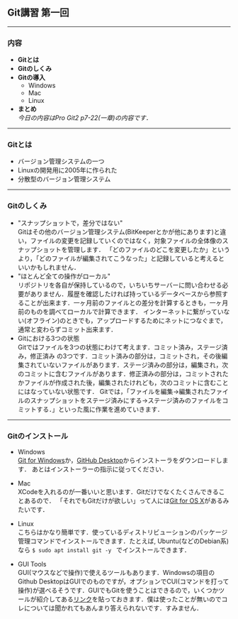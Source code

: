 ## Git講習 第一回
-----------
### 内容
- **Gitとは**
- **Gitのしくみ**
- **Gitの導入**
    - Windows
    - Mac
    - Linux
- **まとめ**  
*今日の内容はPro Git2 p7-22(一章)の内容です．*
-----------
### Gitとは
- バージョン管理システムの一つ
- Linuxの開発用に2005年に作られた
- 分散型のバージョン管理システム
----------
### Gitのしくみ
- "スナップショットで，差分ではない"  
    Gitはその他のバージョン管理システム(BitKeeperとかが他にあります)と違い，ファイルの変更を記録していくのではなく，対象ファイルの全体像のスナップショットを管理します．
    「どのファイルのどこを変更したか」というより，「どのファイルが編集されてこうなった」と記録していると考えるといいかもしれません．
- "ほとんど全ての操作がローカル"  
    リポジトリを各自が保持しているので，いちいちサーバーに問い合わせる必要がありません．履歴を確認したければ持っているデータベースから参照することが出来ます．一ヶ月前のファイルとの差分を計算するときも，一ヶ月前のものを調べてローカルで計算できます．
    インターネットに繋がっていない(オフライン)のときでも，アップロードするためにネットにつなぐまで，通常と変わらずコミット出来ます．
- Gitにおける3つの状態  
    Gitではファイルを3つの状態にわけて考えます．コミット済み，ステージ済み，修正済み の3つです．コミット済みの部分は，コミットされ，その後編集されていないファイルがあります．ステージ済みの部分は，編集され，次のコミットに含むファイルがあります．修正済みの部分は，コミットされたかファイルが作成された後，編集されたけれども，次のコミットに含むことにはなっていない状態です．  Gitでは，「ファイルを編集→編集されたファイルのスナップショットをステージ済みにする→ステージ済みのファイルをコミットする．」といった風に作業を進めていきます．
-----------
### Gitのインストール
- Windows  
[Git for Windows](http://git-scm.com/download/win)か，[GitHub Desktop](https://windows.github.com)からインストーラをダウンロードします．  あとはインストーラーの指示に従ってください．
- Mac  
XCodeを入れるのが一番いいと思います．Gitだけでなくたくさんできることあるので．  「それでもGitだけが欲しい」って人には[Git for OS X](https://git-scm.com/download/mac)があるみたいです．
- Linux  
こちらはかなり簡単です．使っているディストリビューションのパッケージ管理コマンドでインストールできます．たとえば, Ubuntu(などのDebian系)なら `$ sudo apt install git -y ` でインストールできます．

- GUI Tools  
GUI(マウスなどで操作)で使えるツールもあります．Windowsの項目のGithub DesktopはGUIでのものですが，オプションでCUI(コマンドを打って操作)が選べるそうです．GUIでもGitを使うことはできるので，いくつかツールが紹介してある[リンク](https://git-scm.com/downloads/guis)を貼っておきます．僕は使ったことが無いのでコレについては聞かれてもあんまり答えられないです．すみません．